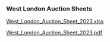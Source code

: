 ### West London Auction Sheets

[West_London_Auction_Sheet_2023.xlsx](https://thekillifish.net/index_ATTACHMENTS/West_London_Auction_Sheet_2023.xlsx)

[West_London_Auction_Sheet_2023.pdf](https://thekillifish.net/index_ATTACHMENTS/West_London_Auction_Sheet_2023.pdf)